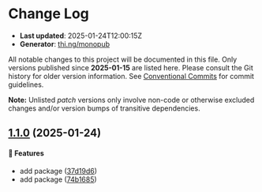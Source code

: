 # Change Log

- **Last updated**: 2025-01-24T12:00:15Z
- **Generator**: [thi.ng/monopub](https://thi.ng/monopub)

All notable changes to this project will be documented in this file.
Only versions published since **2025-01-15** are listed here.
Please consult the Git history for older version information.
See [Conventional Commits](https://conventionalcommits.org/) for commit guidelines.

**Note:** Unlisted _patch_ versions only involve non-code or otherwise excluded changes
and/or version bumps of transitive dependencies.

## [1.1.0](https://github.com/jackdbd/rapido/tree/@jackdbd/indieauth@1.1.0) (2025-01-24)

#### 🚀 Features

- add package ([37d19d6](https://github.com/jackdbd/rapido/commit/37d19d6))
- add package ([74b1685](https://github.com/jackdbd/rapido/commit/74b1685))
